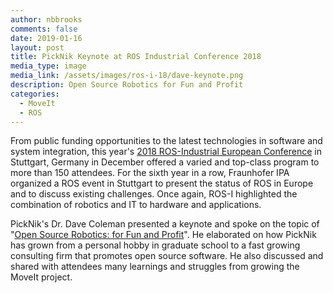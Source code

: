 ```yaml
---
author: nbbrooks
comments: false
date: 2019-01-16
layout: post
title: PickNik Keynote at ROS Industrial Conference 2018
media_type: image
media_link: /assets/images/ros-i-18/dave-keynote.png
description: Open Source Robotics for Fun and Profit
categories:
  - MoveIt
  - ROS
---
```


From public funding opportunities to the latest technologies in software and system integration, this year's [2018 ROS-Industrial European Conference](https://rosindustrial.org/events/2018/12/11/ros-industrial-conference-2018) in Stuttgart, Germany in December offered a varied and top-class program to more than 150 attendees. For the sixth year in a row, Fraunhofer IPA organized a ROS event in Stuttgart to present the status of ROS in Europe and to discuss existing challenges. Once again, ROS-I highlighted the combination of robotics and IT to hardware and applications.

PickNik's Dr. Dave Coleman presented a keynote and spoke on the topic of "[Open Source Robotics: for Fun and Profit](https://www.youtube.com/watch?v=Ui2ceU0D8VE)". He elaborated on how PickNik has grown from a personal hobby in graduate school to a fast growing consulting firm that promotes open source software. He also discussed and shared with attendees many learnings and struggles from growing the MoveIt project.
